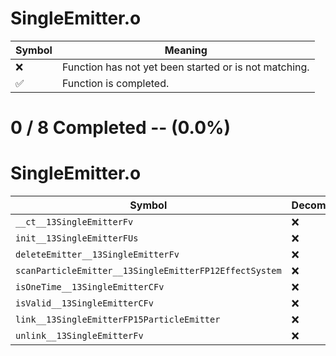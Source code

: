 # SingleEmitter.o
| Symbol | Meaning 
| ------------- | ------------- 
| :x: | Function has not yet been started or is not matching. 
| :white_check_mark: | Function is completed. 


# 0 / 8 Completed -- (0.0%)
# SingleEmitter.o
| Symbol | Decompiled? |
| ------------- | ------------- |
| `__ct__13SingleEmitterFv` | :x: |
| `init__13SingleEmitterFUs` | :x: |
| `deleteEmitter__13SingleEmitterFv` | :x: |
| `scanParticleEmitter__13SingleEmitterFP12EffectSystem` | :x: |
| `isOneTime__13SingleEmitterCFv` | :x: |
| `isValid__13SingleEmitterCFv` | :x: |
| `link__13SingleEmitterFP15ParticleEmitter` | :x: |
| `unlink__13SingleEmitterFv` | :x: |
